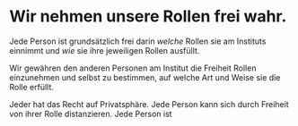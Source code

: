 <!---
   NAME - The NAME of this project is:
ethos

  FILE - The FILENAME of the current file is:
/v2a3.md

  CREATION - This project was CREATED on:
2017-01-28-16:15:00 UTC

  MODIFICATION - This project was last MODIFIED on:
2017-01-28-16:15:00 UTC

  VERSION - The current VERSION of this project is:
<git-commit-hash>-2017-01-28-16:15:00 UTC

  CREATOR(S) - This project was CREATED by:
Michael Czechowski, Martin Maga

  CONTACT - You can CONTACT the creator(s) or developer(s) of this project at:
E-Mail: mail@martinmaga.de

  COPYRIGHT - The COPYRIGHT holder of this project is:
COPYRIGHT (c) 2016 Martin Maga

  LICENSE - This project is LICENSED under the following license:
Martin Maga 2016 CC BY-SA 4.0 https://creativecommons.org

  SUBFILE – This is a SUBFILE! For more INFORMATION on this project go to:
/README.md
--->
# Wir nehmen unsere Rollen frei wahr.

Jede Person ist grundsätzlich frei darin *welche* Rollen sie am Instituts einnimmt und *wie* sie ihre jeweiligen Rollen ausfüllt.

Wir gewähren den anderen Personen am Institut die Freiheit Rollen einzunehmen und selbst zu bestimmen, auf welche Art und Weise sie die Rolle erfüllt.

Jeder hat das Recht auf Privatsphäre.
Jede Person kann sich durch Freiheit von ihrer Rolle distanzieren.
Jede Person ist 
